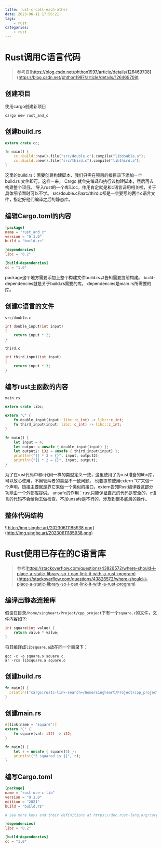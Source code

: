 ```yaml
---
title: rust-c-call-each-other
date: 2023-06-11 17:56:21
tags:
    - rust
categories:
    - rust
---
```


# Rust调用C语言代码

> 参考自[https://blog.csdn.net/phthon1997/article/details/126469708](https://blog.csdn.net/phthon1997/article/details/126469708)

## 创建项目

<!--more-->

使用cargo创建新项目

```shell
cargo new rust_and_c
```



## 创建build.rs

```rust
extern crate cc;

fn main() {
    cc::Build::new().file("src/double.c").compile("libdouble.a");
    cc::Build::new().file("src/third.c").compile("libthird.a");
}

```

这里的build.rs：若要创建构建脚本，我们只需在项目的根目录下添加一个 build.rs 文件即可。这样一来， Cargo 就会先编译和执行该构建脚本，然后再去构建整个项目。
导入rust的一个库叫cc，作用肯定就是和c语言调用相关啦，关于具体细节暂时可以不学。
src/double.c和src/third.c都是一会要写的两个c语言文件，指定好他们编译之后的静态库。



## 编辑Cargo.toml的内容

```toml
[package]
name = "rust_and_c"
version = "0.1.0"
build = "build.rs"

[dependencies]
libc = "0.2"

[build-dependencies]
cc = "1.0"

```

package这个地方需要添加上整个构建文件build.rs以告知需要提前构建。
build-dependencies就是关于build.rs需要的库。
dependencies是main.rs所需要的库。



## 创建C语言的文件

`src/double.c`

```c
int double_input(int input)
{
    return input * 2;
}

```



`third.c`

```c
int third_input(int input)
{
    return input * 3;
}

```



## 编写rust主函数的内容

`main.rs`

```rust
extern crate libc;

extern "C" {
    fn double_input(input: libc::c_int) -> libc::c_int;
    fn third_input(input: libc::c_int) -> libc::c_int;
}

fn main() {
    let input = 4;
    let output = unsafe { double_input(input) };
    let output2: i32 = unsafe { third_input(input) };
    println!("{} * 3 = {}", input, output2);
    println!("{} * 2 = {}", input, output);
}

```

为了在rust代码中和c代码一样的类型定义一致，这里使用了为rust准备的libc库，可以放心使用，不用管两者的类型不一致问题。
也要提前使用extern “C”来做一个声明，链接主要就是靠它来做一个类似的接口，extern告知Rust编译器这部分功能由一个外部库提供。
unsafe的作用：rust只能保证自己的代码是安全的，c语言的代码不会给你去做检查，不加unsafe是不行的，涉及到很多底层的操作。

## 整体代码结构

![http://img.singhe.art/20230611185938.png](http://img.singhe.art/20230611185938.png)



# Rust使用已存在的C语言库

> 参考[https://stackoverflow.com/questions/43826572/where-should-i-place-a-static-library-so-i-can-link-it-with-a-rust-program](https://stackoverflow.com/questions/43826572/where-should-i-place-a-static-library-so-i-can-link-it-with-a-rust-program)

## 编译出静态连接库

假设在目录`/home/singheart/Project/cpp_project`下有一个`square.c`的文件，文件内容如下:

```c
int square(int value) {
    return value * value;
}
```

 将其编译成`libsquare.a`放在同一个目录下：

```shell
gcc -c -o square.o square.c
ar -rcs libsquare.a square.o
```

## 创建build.rs

```rust
fn main() {
  println!("cargo:rustc-link-search=/home/singheart/Project/cpp_project");
}
```

## 创建main.rs

```rust
#[link(name = "square")]
extern "C" {
    fn square(val: i32) -> i32;
}

fn main() {
    let r = unsafe { square(3) };
    println!("3 squared is {}", r);
}

```

## 编写Cargo.toml

```toml
[package]
name = "rust-use-c-lib"
version = "0.1.0"
edition = "2021"
build = "build.rs"

# See more keys and their definitions at https://doc.rust-lang.org/cargo/reference/manifest.html

[dependencies]
libc = "0.2"

[build-dependencies]
cc = "1.0"
```

